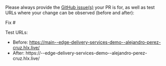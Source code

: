 Please always provide the [GitHub issue(s)](../issues) your PR is for, as well as test URLs where your change can be observed (before and after):

Fix #<gh-issue-id>

Test URLs:
- Before: https://main--edge-delivery-services-demo--alejandro-perez-cruz.hlx.live/
- After: https://<branch>--edge-delivery-services-demo--alejandro-perez-cruz.hlx.live/
